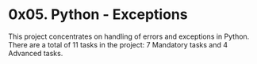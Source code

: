 # 0x05. Python - Exceptions

This project concentrates on handling of errors and exceptions in Python.
There are a total of 11 tasks in the project:
7 Mandatory tasks and 4 Advanced tasks.

